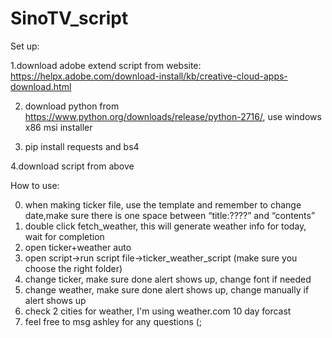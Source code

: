 # SinoTV_script

Set up:

1.download adobe extend script from website:
https://helpx.adobe.com/download-install/kb/creative-cloud-apps-download.html

2. download python from https://www.python.org/downloads/release/python-2716/, use windows x86 msi installer

3. pip install requests and bs4

4.download script from above

How to use:

0. when making ticker file, use the template and remember to change date,make sure there is one space between “title:????” and “contents”
1. double click fetch_weather, this will generate weather info for today, wait for completion
2. open ticker+weather auto
3. open script->run script file->ticker_weather_script (make sure you choose the right folder)
4. change ticker, make sure done alert shows up, change font if needed
5. change weather, make sure done alert shows up, change manually if alert shows up
6. check 2 cities for weather, I'm using weather.com 10 day forcast
7. feel free to msg ashley for any questions (;

